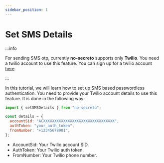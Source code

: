 ```yaml
---
sidebar_position: 1
---
```


# Set SMS Details

:::info

For sending SMS otp, currently **no-secreto** supports only **Twilio**. You need a twilio account to use this feature. You can sign up for a twilio account [here](https://www.twilio.com/).

:::

In this tutorial, we will learn how to set up SMS based passwordless authentication.
You need to provide your Twilio account details to use this feature. It is done in the following way:

```js
import { setSMSDetails } from "no-secreto";

const details = {
  accountSid: "ACXXXXXXXXXXXXXXXXXXXXXXXXXXXXXXXX",
  authToken: "your_auth_token",
  fromNumber: "+12345678901",
};
```

- AccountSid: Your Twilio account SID.
- AuthToken: Your Twilio auth token.
- FromNumber: Your Twilio phone number.
